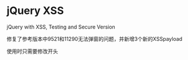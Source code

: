 #  jQuery XSS

jQuery with XSS, Testing and Secure Version

修复了参考版本中9521和11290无法弹窗的问题，并新增3个新的XSSpayload

使用时只需要修改开头<script>标签里的src即可

## Bug list:

- [#9521](https://bugs.jquery.com/ticket/9521)
- [#11290](https://bugs.jquery.com/ticket/11290)
- [#11974](https://bugs.jquery.com/ticket/11974)
- [#CVE-2020-11022/CVE-2020-11023](https://cloud.tencent.com/developer/article/1638163)

## Test version:

- [test](http://research.insecurelabs.org/jquery/test/)

## Safe version：

- 1.12.0, 1.12.1
- 2.2.0, 2.2.1
- 3.0.0, 3.0.1, 3.1.0, 3.1.1

参考：

https://github.com/mahp/jQuery-with-XSS

https://cloud.tencent.com/developer/article/1638163

